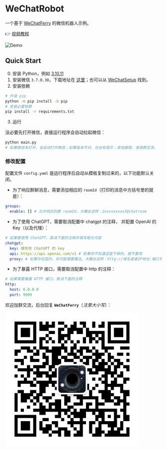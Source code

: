 # WeChatRobot
一个基于 [WeChatFerry](https://github.com/lich0821/WeChatFerry) 的微信机器人示例。

👉 [视频教程](https://mp.weixin.qq.com/s/omuSBeZRKSjo0PEtjwey7A)

![Demo](demo.gif)

## Quick Start
0. 安装 Python，例如 [3.10.11](https://www.python.org/ftp/python/3.10.11/python-3.10.11-amd64.exe)
1. 安装微信 `3.7.0.30`，下载地址在 [这里](https://github.com/lich0821/WeChatFerry/releases/download/v3.7.0.30.21/WeChatSetup-3.7.0.30.exe)；也可以从 [WeChatSetup](https://gitee.com/lch0821/WeChatSetup) 找到。
2. 安装依赖
```sh
# 升级 pip
python -m pip install -U pip
# 安装必要依赖
pip install -r requirements.txt
```

3. 运行

没必要先打开微信，直接运行程序会自动拉起微信：
```sh
python main.py
# 如果微信未打开，会自动打开微信；如果版本不对，也会有提示；其他报错，请进群交流。
```

### 修改配置
配置文件 `config.yaml` 是运行程序后自动从模板复制过来的，以下功能默认关闭。

* 为了响应群聊消息，需要添加相应的 `roomId`（打印的消息中方括号里的就是）：
```yaml
groups:
  enable: [] # 允许响应的群 roomId，大概长这样：2xxxxxxxxx3@chatroom
```

* 为了使用 ChatGPT，需要取消配置中 chatgpt 的注释， 并配置 OpenAI 的 Key（以及代理）：
```yaml
# 如果要使用 ChatGPT，取消下面的注释并填写相关内容
chatgpt:
  key: 填写你 ChatGPT 的 key
  api: https://api.openai.com/v1 # 如果你不知道这是干嘛的，就不要改
  proxy: # 如果你在国内，你可能需要魔法，大概长这样：http://域名或者IP地址:端口号
```

* 为了暴露 HTTP 接口，需要取消配置中 http 的注释：
```yaml
# 如果需要暴露 HTTP 接口，取消下面的注释
http:
  host: 0.0.0.0
  port: 9999
```

欢迎加群交流，后台回复 **`WeChatFerry`**（*注意大小写*）：

![碲矿](TEQuant.jpeg)

